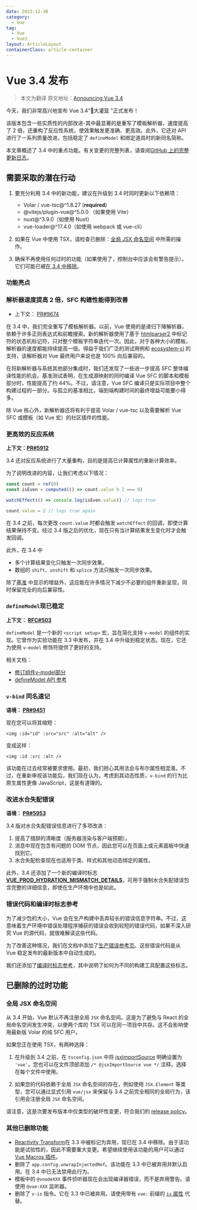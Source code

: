 ```yaml
---
date: 2023-12-30
category:
  - Vue
tag:
  - Vue
  - Vue3
layout: ArticleLayout
containerClass: article-container
---
```


# Vue 3.4 发布

> 本文为翻译
> 原文地址：[Announcing Vue 3.4](https://blog.vuejs.org/posts/vue-3-4)

今天，我们非常高兴地宣布 Vue 3.4"🏀大灌篮 "正式发布！

该版本包含一些实质性的内部改进-其中最显著的是重写了模板解析器，速度提高了 2 倍，还重构了反应性系统，使效果触发更准确、更高效。此外，它还对 API 进行了一系列质量改进，包括稳定了 `defineModel` 和绑定道具时的新同名简称。

本文章概述了 3.4 中的重点功能。有关变更的完整列表，请查阅[GitHub 上的完整更新日志](https://github.com/vuejs/core/blob/main/CHANGELOG.md#340-2023-12-28)。

## 需要采取的潜在行动

1. 要充分利用 3.4 中的新功能，建议在升级到 3.4 时同时更新以下依赖项：

   - Volar / vue-tsc@^1.8.27 (**required**)
   - @vitejs/plugin-vue@^5.0.0 （如果使用 Vite）
   - nuxt@^3.9.0（如使用 Nuxt）
   - vue-loader@^17.4.0（如使用 webpack 或 vue-cli）

2. 如果在 Vue 中使用 TSX，请检查已删除：[全局 JSX 命名空间](#全局-jsx-命名空间) 中所需的操作。

3. 确保不再使用任何过时的功能（如果使用了，控制台中应该会有警告提示）。它们可能已被[在 3.4 中移除](#其他已删除功能)。

### 功能亮点

### 解析器速度提高 2 倍，SFC 构建性能得到改善

- 上下文： [PR#9674](https://github.com/vuejs/core/pull/9674)

在 3.4 中，我们完全重写了模板解析器。以前，Vue 使用的是递归下降解析器，依赖于许多正则表达式和前瞻搜索。新的解析器使用了基于 [htmlparser2](https://github.com/fb55/htmlparser2) 中标记符的状态机标记符，只对整个模板字符串迭代一次。因此，对于各种大小的模板，解析器的速度都能持续提高一倍。得益于我们广泛的测试用例和 [ecosystem-ci](https://github.com/vuejs/ecosystem-ci) 的支持，该解析器对 Vue 最终用户来说也是 100% 向后兼容的。

在将新解析器与系统其他部分集成时，我们还发现了一些进一步提高 SFC 整体编译性能的机会。基准测试表明，在生成源映射的同时编译 Vue SFC 的脚本和模板部分时，性能提高了约 44%。不过，请注意，Vue SFC 编译只是实际项目中整个构建过程的一部分。与孤立的基准相比，端到端构建时间的最终增益可能要小得多。

除 Vue 核心外，新解析器还将有利于提高 Volar / vue-tsc 以及需要解析 Vue SFC 或模板（如 Vue 宏）的社区插件的性能。

### 更高效的反应系统

**上下文：[PR#5912](https://github.com/vuejs/core/pull/5912)**

3.4 还对反应系统进行了大量重构，目的是提高已计算属性的重新计算效率。

为了说明改进的内容，让我们考虑以下情况：

```js
const count = ref(0)
const isEven = computed(() => count.value % 2 === 0)

watchEffect(() => console.log(isEven.value)) // logs true

count.value = 2 // logs true again
```

在 3.4 之前，每次更改 `count.value` 时都会触发 `watchEffect` 的回调，即使计算结果保持不变。经过 3.4 版之后的优化，现在只有当计算结果发生变化时才会触发回调。

此外，在 3.4 中

- 多个计算结果变化只触发一次同步效果。
- 数组的 `shift`、`unshift` 和 `splice` 方法只触发一次同步效果。

除了[基准](https://github.com/vuejs/core/pull/5912#issuecomment-1748985641) 中显示的增益外，这应能在许多情况下减少不必要的组件重新呈现，同时保留完全的向后兼容性。

### `defineModel`现已稳定

**上下文： [RFC#503](https://github.com/vuejs/rfcs/discussions/503)**

`defineModel` 是一个新的 `<script setup>` 宏，旨在简化支持 `v-model` 的组件的实现。它曾作为实验功能在 3.3 中发布，并在 3.4 中升级到稳定状态。现在，它还为使用 `v-model` 修饰符提供了更好的支持。

相关文档：

- [修订组件v-model部分](https://vuejs.org/guide/components/v-model.html)
- [defineModel API 参考](https://vuejs.org/api/sfc-script-setup.html#definemodel)

### `v-bind` 同名速记

**语境： [PR#9451](https://github.com/vuejs/core/pull/9451)**

现在您可以将其缩短：

```vue
<img :id="id" :src="src" :alt="alt" />
```

变成这样：

```vue
<img :id :src :alt />
```

该功能在过去经常被要求使用。最初，我们担心其用法会与布尔属性相混淆。不过，在重新审视该功能后，我们现在认为，考虑到其动态性质，`v-bind` 的行为比原生属性更像 JavaScript，这是有道理的。

### 改进水合失配错误

**语境： [PR#5953](https://github.com/vuejs/core/pull/5953)**

3.4 版对水合失配错误信息进行了多项改进：

1. 提高了措辞的清晰度（服务器渲染与客户端预期）。
2. 消息中现在包含有问题的 DOM 节点，因此您可以在页面上或元素面板中快速找到它。
3. 水合失配检查现在也适用于类、样式和其他动态绑定的属性。

此外，3.4 还添加了一个新的编译时标志 [**VUE_PROD_HYDRATION_MISMATCH_DETAILS**](https://vuejs.org/api/compile-time-flags.html#vue-prod-hydration-mismatch-details)，可用于强制水合失配错误包含完整的详细信息，即使在生产环境中也是如此。

### 错误代码和编译时标志参考

为了减少包的大小，Vue 会在生产构建中丢弃较长的错误信息字符串。不过，这意味着生产环境中错误处理程序捕获的错误会收到较短的错误代码，如果不深入研究 Vue 的源代码，就很难解读这些代码。

为了改善这种情况，我们在文档中添加了[生产错误参考页](https://vuejs.org/error-reference/)。这些错误代码是从 Vue 稳定发布的最新版本中自动生成的。

我们还添加了[编译时标志参考](https://vuejs.org/api/compile-time-flags.html)，其中说明了如何为不同的构建工具配置这些标志。

## 已删除的过时功能

### 全局 JSX 命名空间

从 3.4 开始，Vue 默认不再注册全局 `JSX` 命名空间。这是为了避免与 React 的全局命名空间发生冲突，以便两个库的 TSX 可以在同一项目中共存。这不会影响使用最新版 Volar 的纯 SFC 用户。

如果您正在使用 TSX，有两种选择：

1. 在升级到 3.4 之前，在 `tsconfig.json` 中将 [jsxImportSource](https://www.typescriptlang.org/tsconfig#jsxImportSource) 明确设置为 `'vue'`。您也可以在文件顶部添加 `/* @jsxImportSource vue */` 注释，选择在每个文件中使用。

2. 如果您的代码依赖于全局 `JSX` 命名空间的存在，例如使用 `JSX.Element` 等类型，您可以通过显式引用 `vue/jsx` 来保留与 3.4 之前完全相同的全局行为，该引用会注册全局 `JSX` 命名空间。

请注意，这是次要发布版本中仅类型的破坏性变更，符合我们的 [release policy](https://vuejs.org/about/releases.html#semantic-versioning-edge-cases)。

### 其他已删除功能

- [Reactivity Transform](https://vuejs.org/guide/extras/reactivity-transform.html)在 3.3 中被标记为弃用，现已在 3.4 中移除。由于该功能是试验性的，因此不需要重大变更。希望继续使用该功能的用户可以通过 [Vue Macros 插件](https://vue-macros.dev/features/reactivity-transform.html)。
- 删除了 `app.config.unwrapInjectedRef`。该功能在 3.3 中已被弃用并默认启用。在 3.4 中已无法禁用此行为。
- 模板中的 `@vnodeXXX` 事件侦听器现在会出现编译器错误，而不是弃用警告。请使用 `@vue:XXX` 监听器。
- 删除了 `v-is` 指令。它在 3.3 中已被弃用。请使用带有 `vue:` 前缀的 [`is` 属性](https://vuejs.org/api/built-in-special-attributes.html#is) 代替。
